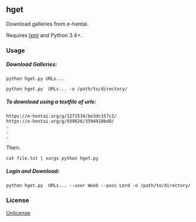 ## hget 

Download galleries from e-hentai.

Requires [lxml](https://lxml.de/installation.html) and Python 3.4+.

### Usage

##### Download Galleries:

```
python hget.py URLs...

python hget.py  URLs... -o /path/to/directory/
```

##### To download using a textfile of urls:

```
https://e-hentai.org/g/1271534/be3dc157c2/
https://e-hentai.org/g/939026/3594918bd8/
.
.
.
```

Then:

```
cat file.txt | xargs python hget.py
```

##### Login and Download:

```
python hget.py  URLs... --user Weeb --pass Lord -o /path/to/directory/
```


### License

[Unlicense](LICENSE)
